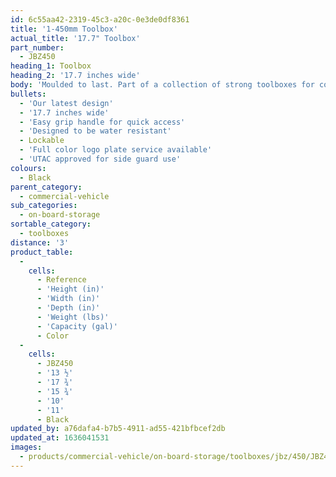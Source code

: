 ```yaml
---
id: 6c55aa42-2319-45c3-a20c-0e3de0df8361
title: '1-450mm Toolbox'
actual_title: '17.7" Toolbox'
part_number:
  - JBZ450
heading_1: Toolbox
heading_2: '17.7 inches wide'
body: 'Moulded to last. Part of a collection of strong toolboxes for commercial vehicles, featuring our latest design.'
bullets:
  - 'Our latest design'
  - '17.7 inches wide'
  - 'Easy grip handle for quick access'
  - 'Designed to be water resistant'
  - Lockable
  - 'Full color logo plate service available'
  - 'UTAC approved for side guard use'
colours:
  - Black
parent_category:
  - commercial-vehicle
sub_categories:
  - on-board-storage
sortable_category:
  - toolboxes
distance: '3'
product_table:
  -
    cells:
      - Reference
      - 'Height (in)'
      - 'Width (in)'
      - 'Depth (in)'
      - 'Weight (lbs)'
      - 'Capacity (gal)'
      - Color
  -
    cells:
      - JBZ450
      - '13 ½'
      - '17 ¾'
      - '15 ¾'
      - '10'
      - '11'
      - Black
updated_by: a76dafa4-b7b5-4911-ad55-421bfbcef2db
updated_at: 1636041531
images:
  - products/commercial-vehicle/on-board-storage/toolboxes/jbz/450/JBZ450.png
---
```

